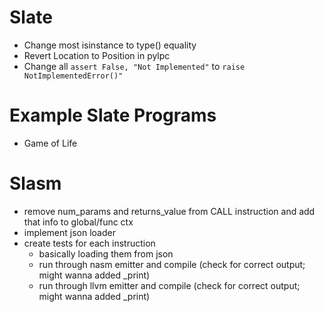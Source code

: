 # Slate
- Change most isinstance to type() equality
- Revert Location to Position in pylpc
- Change all `assert False, "Not Implemented"` to `raise NotImplementedError()"`

# Example Slate Programs
- Game of Life

# Slasm
- remove num_params and returns_value from CALL instruction and add that info to global/func ctx
- implement json loader
- create tests for each instruction
  - basically loading them from json
  - run through nasm emitter and compile (check for correct output; might wanna added _print)
  - run through llvm emitter and compile (check for correct output; might wanna added _print)